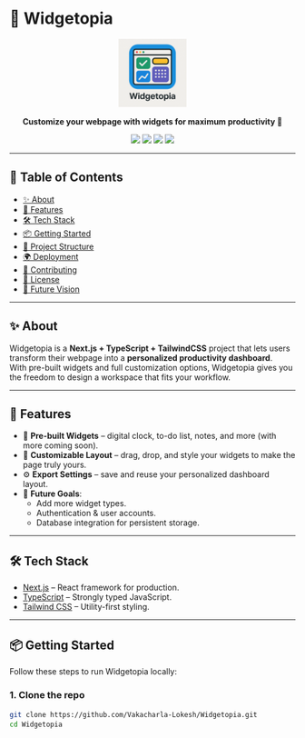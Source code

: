 # 🌟 Widgetopia

<p align="center">
  <img src="public/widgetopia.png" alt="Widgetopia Logo" width="120"/>
</p>

<p align="center">
  <b>Customize your webpage with widgets for maximum productivity 🚀</b>
</p>

<p align="center">
  <img src="https://img.shields.io/badge/Next.js-000000?style=for-the-badge&logo=nextdotjs&logoColor=white" />
  <img src="https://img.shields.io/badge/TypeScript-3178C6?style=for-the-badge&logo=typescript&logoColor=white" />
  <img src="https://img.shields.io/badge/TailwindCSS-38B2AC?style=for-the-badge&logo=tailwind-css&logoColor=white" />
  <img src="https://img.shields.io/badge/License-MIT-green?style=for-the-badge" />
</p>

---

## 📑 Table of Contents

- [✨ About](#-about)  
- [🚀 Features](#-features)  
- [🛠️ Tech Stack](#️-tech-stack)  
- [📦 Getting Started](#-getting-started)  
- [📂 Project Structure](#-project-structure)  
- [🌍 Deployment](#-deployment)  
- [🤝 Contributing](#-contributing)  
- [📜 License](#-license)  
- [🔮 Future Vision](#-future-vision)  

---

## ✨ About

Widgetopia is a **Next.js + TypeScript + TailwindCSS** project that lets users transform their webpage into a **personalized productivity dashboard**.  
With pre-built widgets and full customization options, Widgetopia gives you the freedom to design a workspace that fits your workflow.

---

## 🚀 Features

- 🧩 **Pre-built Widgets** – digital clock, to-do list, notes, and more (with more coming soon).  
- 🎨 **Customizable Layout** – drag, drop, and style your widgets to make the page truly yours.  
- ⚙️ **Export Settings** – save and reuse your personalized dashboard layout.  
- 🌱 **Future Goals**:  
  - Add more widget types.  
  - Authentication & user accounts.  
  - Database integration for persistent storage.  

---

## 🛠️ Tech Stack

- [Next.js](https://nextjs.org/) – React framework for production.  
- [TypeScript](https://www.typescriptlang.org/) – Strongly typed JavaScript.  
- [Tailwind CSS](https://tailwindcss.com/) – Utility-first styling.  

---

## 📦 Getting Started

Follow these steps to run Widgetopia locally:

### 1. Clone the repo
```bash
git clone https://github.com/Vakacharla-Lokesh/Widgetopia.git
cd Widgetopia
